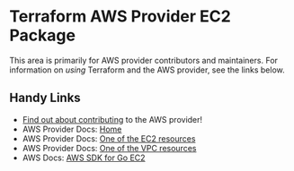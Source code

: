 # Terraform AWS Provider EC2 Package

This area is primarily for AWS provider contributors and maintainers. For information on _using_ Terraform and the AWS provider, see the links below.


## Handy Links

* [Find out about contributing](../../../docs/contributing) to the AWS provider!
* AWS Provider Docs: [Home](https://registry.terraform.io/providers/hashicorp/aws/latest/docs)
* AWS Provider Docs: [One of the EC2 resources](https://registry.terraform.io/providers/hashicorp/aws/latest/docs/resources/instance)
* AWS Provider Docs: [One of the VPC resources](https://registry.terraform.io/providers/hashicorp/aws/latest/docs/resources/customer_gateway)
* AWS Docs: [AWS SDK for Go EC2](https://docs.aws.amazon.com/sdk-for-go/api/service/ec2/)
